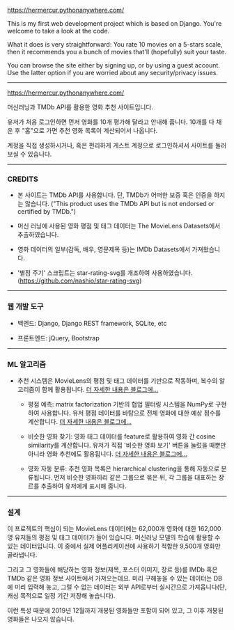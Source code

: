 https://hermercur.pythonanywhere.com/

This is my first web development project which is based on Django. You're welcome to take a look at the code.

What it does is very straightforward: You rate 10 movies on a 5-stars scale, then it recommends you a bunch of movies that'll (hopefully) suit your taste.

You can browse the site either by signing up, or by using a guest account. Use the latter option if you are worried about any security/privacy issues.

---

https://hermercur.pythonanywhere.com/

머신러닝과 TMDb API를 활용한 영화 추천 사이트입니다.

유저가 처음 로그인하면 먼저 영화를 10개 평가해 달라고 안내해 줍니다. 10개를 다 채운 후 "홈"으로 가면 추천 영화 목록이 계산되어서 나옵니다.

계정을 직접 생성하시거나, 혹은 편리하게 게스트 계정으로 로그인하셔서 사이트를 둘러보실 수 있습니다.

---

### CREDITS

- 본 사이트는 TMDb API를 사용합니다. 단, TMDb가 어떠한 보증 혹은 인증을 하지는 않습니다. ("This product uses the TMDb API but is not endorsed or certified by TMDb.")

- 머신 러닝에 사용된 영화 평점 및 태그 데이터는 The MovieLens Datasets에서 추출하였습니다.

- 영화 데이터의 일부(감독, 배우, 영문제목 등)는 IMDb Datasets에서 가져왔습니다.

- '별점 주기' 스크립트는 star-rating-svg를 개조하여 사용하였습니다. (https://github.com/nashio/star-rating-svg)

---

### 웹 개발 도구

- 백엔드: Django, Django REST framework, SQLite, etc

- 프론트엔드: jQuery, Bootstrap

---

### ML 알고리즘

- 추천 시스템은 MovieLens의 평점 및 태그 데이터를 기반으로 작동하며, 복수의 알고리즘이 함께 활용됩니다. [더 자세한 내용은 블로그에...](https://blog.naver.com/hermercur/221836101047)

  - 평점 예측: matrix factorization 기반의 협업 필터링 시스템을 NumPy로 구현하여 사용합니다. 유저 평점 데이터를 바탕으로 전체 영화에 대한 예상 점수를 계산합니다. [더 자세한 내용은 블로그에...](https://blog.naver.com/hermercur/221803243551)

  - 비슷한 영화 찾기: 영화 태그 데이터를 feature로 활용하여 영화 간 cosine similarity를 계산합니다. 유저가 직접 '비슷한 영화 보기' 버튼을 눌렀을 때뿐만 아니라 영화 추천에도 활용됩니다. [더 자세한 내용은 블로그에...](https://blog.naver.com/hermercur/221801410506)

  - 영화 자동 분류: 추천 영화 목록은 hierarchical clustering을 통해 자동으로 분류됩니다. 먼저 비슷한 영화끼리 같은 그룹으로 묶은 뒤, 각 그룹을 대표하는 장르를 추출하여 유저에게 표시해 줍니다.

---

### 설계

이 프로젝트의 핵심이 되는 MovieLens 데이터에는 62,000개 영화에 대한 162,000명 유저들의 평점 및 태그 데이터가 들어 있습니다. 머신러닝 모델의 학습에 활용할 수 있는 데이터입니다. 이 중에서 실제 어플리케이션에 사용하기 적합한 9,500개 영화만 골라냅니다.

그리고 그 영화들에 해당하는 영화 정보(제목, 포스터 이미지, 장르 등)를 IMDb 혹은 TMDb 같은 영화 정보 사이트에서 가져오는데요. 미리 구해놓을 수 있는 데이터는 DB에 미리 입력해 놓고, 그럴 수 없는 데이터는 외부 API로부터 실시간으로 가져옵니다(단, 캐싱 목적으로 일정 기간 저장해 놓습니다).

이런 특성 때문에 2019년 12월까지 개봉된 영화들만 포함이 되어 있고, 그 이후 개봉된 영화들은 나오지 않습니다.
